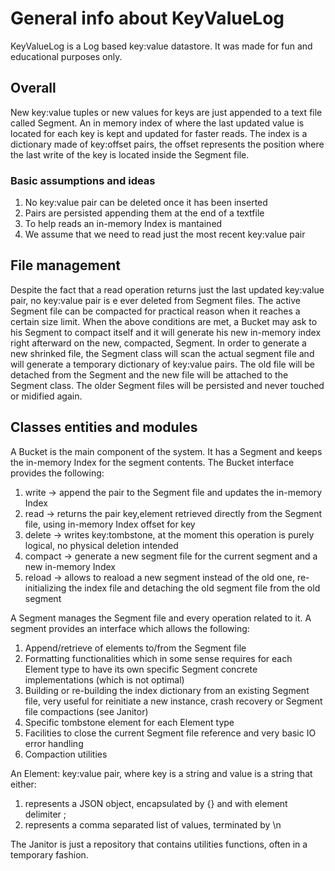 # General info about KeyValueLog

KeyValueLog is a Log based key:value datastore.
It was made for fun and educational purposes only.

## Overall
New key:value tuples or new values for keys are just appended to a text file called Segment.
An in memory index of where the last updated value is located for each key is kept and updated for faster reads. 
The index is a dictionary made of key:offset pairs, the offset represents the position where the last write of the key is located inside the Segment file.

### Basic assumptions and ideas 
1. No key:value pair can be deleted once it has been inserted
2. Pairs are persisted appending them at the end of a textfile 
3. To help reads an in-memory Index is mantained
4. We assume that we need to read just the most recent key:value pair

## File management
Despite the fact that a read operation returns just the last updated key:value pair, no key:value pair is e ever deleted from Segment files.
The active Segment file can be compacted for practical reason when it reaches a certain size limit. 
When the above conditions are met, a Bucket may ask to his Segment to compact itself and it will generate his new in-memory index right afterward on the new, compacted, Segment. 
In order to generate a new shrinked file, the Segment class will scan the actual segment file and will generate a temporary dictionary of key:value pairs. 
The old file will be detached from the Segment and the new file will be attached to the Segment class. 
The older Segment files will be persisted and never touched or midified again.

## Classes entities and modules
A Bucket is the main component of the system. It has a Segment and keeps the in-memory Index for the segment contents. 
The Bucket interface provides the following:
1. write -> append the pair to the Segment file and updates the in-memory Index
2. read -> returns the pair key,element retrieved directly from the Segment file, using in-memory Index offset for key
3. delete -> writes key:tombstone, at the moment this operation is purely logical, no physical deletion intended
4. compact -> generate a new segment file for the current segment and a new in-memory Index
5. reload -> allows to reaload a new segment instead of the old one, re-initializing the index file and detaching the old segment file from the old segment

A Segment manages the Segment file and every operation related to it. A segment provides an interface which allows the following:
1. Append/retrieve of elements to/from the Segment file
2. Formatting functionalities which in some sense requires for each Element type to have its own specific Segment concrete implementations (which is not optimal)
3. Building or re-building the index dictionary from an existing Segment file, very useful for reinitiate a new instance, crash recovery or Segment file compactions (see Janitor)
4. Specific tombstone element for each Element type 
5. Facilities to close the current Segment file reference and very basic IO error handling 
6. Compaction utilities

An Element: key:value pair, where key is a string and value is a string that either:
1. represents a JSON object, encapsulated by {} and with element delimiter ;
2. represents a comma separated list of values, terminated by \n

The Janitor is just a repository that contains utilities functions, often in a temporary fashion.
